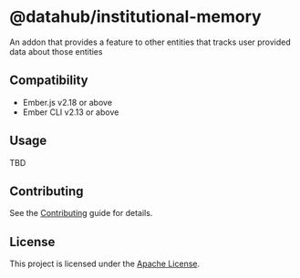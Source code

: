 @datahub/institutional-memory
==============================================================================

An addon that provides a feature to other entities that tracks user provided data about those entities


Compatibility
------------------------------------------------------------------------------

* Ember.js v2.18 or above
* Ember CLI v2.13 or above


Usage
------------------------------------------------------------------------------

TBD


Contributing
------------------------------------------------------------------------------

See the [Contributing](CONTRIBUTING.md) guide for details.


License
------------------------------------------------------------------------------

This project is licensed under the [Apache License](LICENSE.md).
